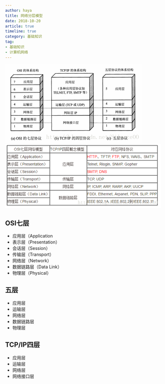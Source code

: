 ```yaml
---
author: haya
title: 网络分层模型
date: 2018-10-20
article: true
timeline: true
category: 基础知识
tag:
- 基础知识
- 计算机网络
---
```

![](/assets/knowledge/计算机网络/网络分层模型/1.png)
![](/assets/knowledge/计算机网络/网络分层模型/2.png)

## OSI七层
- 应用层（Application
- 表示层（Presentation）
- 会话层（Session）
- 传输层（Transport）
- 网络层（Network）
- 数据链路层（Data Link）
- 物理层（Physical）

## 五层
- 应用层
- 运输层
- 网络层
- 数据链路层
- 物理层

## TCP/IP四层
- 应用层
- 运输层
- 网络层
- 网络接口层

